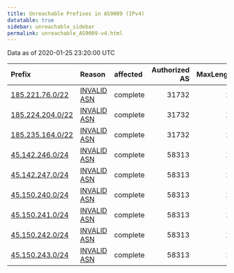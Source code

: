 ```yaml
---
title: Unreachable Prefixes in AS9009 (IPv4)
datatable: true
sidebar: unreachable_sidebar
permalink: unreachable_AS9009-v4.html
---
```


Data as of 2020-01-25 23:20:00 UTC


<div class="datatable-begin"></div>

| Prefix                                                     | Reason                                                                                                 | affected   |   Authorized AS |   MaxLength | Anchor                                         |   unreachable /24s |
|:-----------------------------------------------------------|:-------------------------------------------------------------------------------------------------------|:-----------|----------------:|------------:|:-----------------------------------------------|-------------------:|
| [185.221.76.0/22](https://stat.ripe.net/185.221.76.0/22)   | [INVALID ASN](https://rpki-validator.ripe.net/announcement-preview?asn=AS9009&prefix=185.221.76.0/22)  | complete   |           31732 |          22 | [RIPE](unreachable_RIPE_NCC_RPKI_Root-v4.html) |                  4 |
| [185.224.204.0/22](https://stat.ripe.net/185.224.204.0/22) | [INVALID ASN](https://rpki-validator.ripe.net/announcement-preview?asn=AS9009&prefix=185.224.204.0/22) | complete   |           31732 |          24 | [RIPE](unreachable_RIPE_NCC_RPKI_Root-v4.html) |                  4 |
| [185.235.164.0/22](https://stat.ripe.net/185.235.164.0/22) | [INVALID ASN](https://rpki-validator.ripe.net/announcement-preview?asn=AS9009&prefix=185.235.164.0/22) | complete   |           31732 |          24 | [RIPE](unreachable_RIPE_NCC_RPKI_Root-v4.html) |                  4 |
| [45.142.246.0/24](https://stat.ripe.net/45.142.246.0/24)   | [INVALID ASN](https://rpki-validator.ripe.net/announcement-preview?asn=AS9009&prefix=45.142.246.0/24)  | complete   |           58313 |          24 | [RIPE](unreachable_RIPE_NCC_RPKI_Root-v4.html) |                  1 |
| [45.142.247.0/24](https://stat.ripe.net/45.142.247.0/24)   | [INVALID ASN](https://rpki-validator.ripe.net/announcement-preview?asn=AS9009&prefix=45.142.247.0/24)  | complete   |           58313 |          24 | [RIPE](unreachable_RIPE_NCC_RPKI_Root-v4.html) |                  1 |
| [45.150.240.0/24](https://stat.ripe.net/45.150.240.0/24)   | [INVALID ASN](https://rpki-validator.ripe.net/announcement-preview?asn=AS9009&prefix=45.150.240.0/24)  | complete   |           58313 |          24 | [RIPE](unreachable_RIPE_NCC_RPKI_Root-v4.html) |                  1 |
| [45.150.241.0/24](https://stat.ripe.net/45.150.241.0/24)   | [INVALID ASN](https://rpki-validator.ripe.net/announcement-preview?asn=AS9009&prefix=45.150.241.0/24)  | complete   |           58313 |          24 | [RIPE](unreachable_RIPE_NCC_RPKI_Root-v4.html) |                  1 |
| [45.150.242.0/24](https://stat.ripe.net/45.150.242.0/24)   | [INVALID ASN](https://rpki-validator.ripe.net/announcement-preview?asn=AS9009&prefix=45.150.242.0/24)  | complete   |           58313 |          24 | [RIPE](unreachable_RIPE_NCC_RPKI_Root-v4.html) |                  1 |
| [45.150.243.0/24](https://stat.ripe.net/45.150.243.0/24)   | [INVALID ASN](https://rpki-validator.ripe.net/announcement-preview?asn=AS9009&prefix=45.150.243.0/24)  | complete   |           58313 |          24 | [RIPE](unreachable_RIPE_NCC_RPKI_Root-v4.html) |                  1 |

<div class="datatable-end"></div>